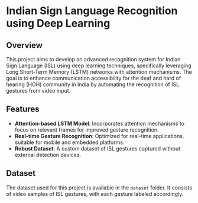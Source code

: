 # Indian Sign Language Recognition using Deep Learning

## Overview

This project aims to develop an advanced recognition system for Indian Sign Language (ISL) using deep learning techniques, specifically leveraging Long Short-Term Memory (LSTM) networks with attention mechanisms. The goal is to enhance communication accessibility for the deaf and hard of hearing (HOH) community in India by automating the recognition of ISL gestures from video input.

## Features

-  **Attention-based LSTM Model**: Incorporates attention mechanisms to focus on relevant frames for improved gesture recognition.
-  **Real-time Gesture Recognition**: Optimized for real-time applications, suitable for mobile and embedded platforms.
-  **Robust Dataset**: A custom dataset of ISL gestures captured without external detection devices.

## Dataset

The dataset used for this project is available in the `dataset` folder. It consists of video samples of ISL gestures, with each gesture labeled accordingly.

